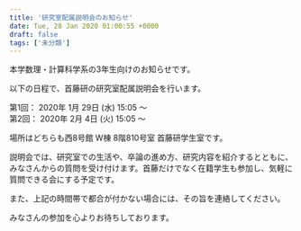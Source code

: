 ```yaml
---
title: '研究室配属説明会のお知らせ'
date: Tue, 28 Jan 2020 01:00:55 +0000
draft: false
tags: ['未分類']
---
```


本学数理・計算科学系の3年生向けのお知らせです。

以下の日程で、首藤研の研究室配属説明会を行います。

第1回： 2020年 1月 29日 (水) 15:05 〜  
第2回： 2020年 2月 4日 (火) 15:05 〜

場所はどちらも西8号館 W棟 8階810号室 首藤研学生室です。

説明会では、研究室での生活や、卒論の進め方、研究内容を紹介するとともに、みなさんからの質問を受け付けます。首藤だけでなく在籍学生も参加し、気軽に質問できる会にする予定です。

また、上記の時間帯で都合が付かない場合には、その旨を連絡してください。

みなさんの参加を心よりお待ちしております。
